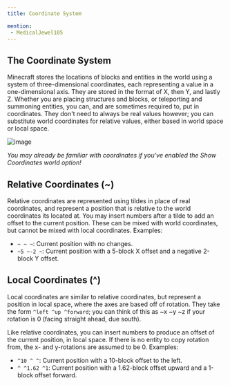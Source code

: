 ```yaml
---
title: Coordinate System

mention:
 - MedicalJewel105
---
```


## The Coordinate System
Minecraft stores the locations of blocks and entities in the world using a system of three-dimensional coordinates, each representing a value in a one-dimensional axis. They are stored in the format of X, then Y, and lastly Z. Whether you are placing structures and blocks, or teleporting and summoning entities, you can, and are sometimes required to, put in coordinates. They don't need to always be real values however; you can substitute world coordinates for relative values, either based in world space or local space.

![image](https://user-images.githubusercontent.com/64864915/134789891-85644dd7-e30f-4e02-966c-df2bf17a7879.png)

_You may already be familiar with coordinates if you've enabled the Show Coordinates world option!_

## Relative Coordinates (~)
Relative coordinates are represented using tildes in place of real coordinates, and represent a position that is relative to the world coordinates its located at. You may insert numbers after a tilde to add an offset to the current position. These can be mixed with world coordinates, but cannot be mixed with local coordinates.
Examples:
  - ``~ ~ ~``: Current position with no changes.
  - ``~5 ~-2 ~``: Current position with a 5-block X offset and a negative 2-block Y offset.

## Local Coordinates (^)
Local coordinates are similar to relative coordinates, but represent a position in local space, where the axes are based off of rotation. They take the form ``^left ^up ^forward``; you can think of this as ~x ~y ~z if your rotation is 0 (facing straight ahead, due south).

Like relative coordinates, you can insert numbers to produce an offset of the current position, in local space. If there is no entity to copy rotation from, the x- and y-rotations are assumed to be 0.
Examples:
  - ``^10 ^ ^``: Current position with a 10-block offset to the left.
  - ``^ ^1.62 ^1``: Current position with a 1.62-block offset upward and a 1-block offset forward.
